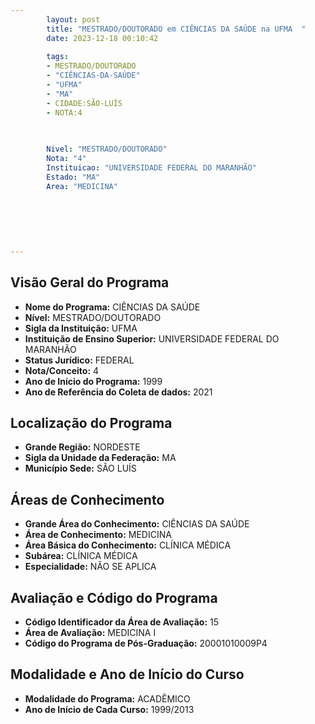 ```yaml
---
        layout: post
        title: "MESTRADO/DOUTORADO em CIÊNCIAS DA SAÚDE na UFMA  "
        date: 2023-12-18 00:10:42
     
        tags:
        - MESTRADO/DOUTORADO
        - "CIÊNCIAS-DA-SAÚDE"
        - "UFMA"
        - "MA"
        - CIDADE:SÃO-LUÍS
        - NOTA:4
        
       

        Nivel: "MESTRADO/DOUTORADO"
        Nota: "4"
        Instituicao: "UNIVERSIDADE FEDERAL DO MARANHÃO"
        Estado: "MA"
        Area: "MEDICINA"
        
        
        
        
        
        
---
```

## Visão Geral do Programa
- **Nome do Programa:** CIÊNCIAS DA SAÚDE
- **Nível:** MESTRADO/DOUTORADO
- **Sigla da Instituição:** UFMA
- **Instituição de Ensino Superior:** UNIVERSIDADE FEDERAL DO MARANHÃO
- **Status Jurídico:** FEDERAL
- **Nota/Conceito:** 4
- **Ano de Início do Programa:** 1999
- **Ano de Referência do Coleta de dados:** 2021

## Localização do Programa
- **Grande Região:** NORDESTE
- **Sigla da Unidade da Federação:** MA
- **Município Sede:** SÃO LUÍS

## Áreas de Conhecimento
- **Grande Área do Conhecimento:** CIÊNCIAS DA SAÚDE
- **Área de Conhecimento:** MEDICINA
- **Área Básica do Conhecimento:** CLÍNICA MÉDICA
- **Subárea:** CLÍNICA MÉDICA
- **Especialidade:** NÃO SE APLICA

## Avaliação e Código do Programa
- **Código Identificador da Área de Avaliação:** 15
- **Área de Avaliação:** MEDICINA I
- **Código do Programa de Pós-Graduação:** 20001010009P4


## Modalidade e Ano de Início do Curso
- **Modalidade do Programa:** ACADÊMICO
- **Ano de Início de Cada Curso:** 1999/2013
